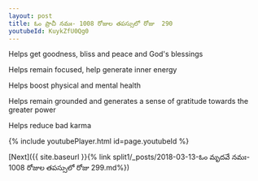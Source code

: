 ```yaml
---
layout: post
title: ఓం ప్రాచీ నమః- 1008 రోజుల తపస్సులో రోజు  290
youtubeId: KuykZfU0Qg0
---
```

 
 
Helps get goodness, bliss and peace and God's blessings
 
Helps remain focused, help generate inner energy 
 
Helps boost physical and mental health 
 
Helps remain grounded and generates a sense of gratitude towards the greater power 
 
Helps reduce bad karma
 
 
 
 


{% include youtubePlayer.html id=page.youtubeId %}
 
[Next]({{ site.baseurl }}{% link  split1/_posts/2018-03-13-ఓం మృదవే నమః- 1008 రోజుల తపస్సులో రోజు  299.md%})
 
